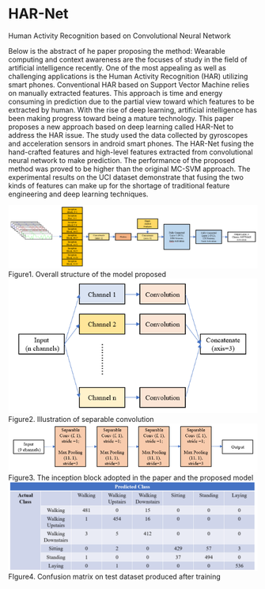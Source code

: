 # HAR-Net
Human Activity Recognition based on Convolutional Neural Network

Below is the abstract of he paper proposing the method: 
Wearable computing and context awareness are the focuses of study in the field of artificial intelligence recently. One of the most appealing as well as challenging applications is the Human Activity Recognition (HAR) utilizing smart phones. Conventional HAR based on Support Vector Machine relies on manually extracted features. This approach is time and energy consuming in prediction due to the partial view toward which features to be extracted by human. With the rise of deep learning, artificial intelligence has been making progress toward being a mature technology. This paper proposes a new approach based on deep learning called HAR-Net to address the HAR issue. The study used the data collected by gyroscopes and acceleration sensors in android smart phones. The HAR-Net fusing the hand-crafted features and high-level features extracted from convolutional neural network to make prediction. The performance of the proposed method was proved to be higher than the original MC-SVM approach. The experimental results on the UCI dataset demonstrate that fusing the two kinds of features can make up for the shortage of traditional feature engineering and deep learning techniques.


<img src="./model_illustration/Model Structure.PNG" />
Figure1. Overall structure of the model proposed

<img src="./model_illustration/Separable Model Illustration.PNG" />
Figure2. Illustration of separable convolution

<img src="./model_illustration/Inception Block.PNG" />
Figure3. The inception block adopted in the paper and the proposed model

<img src="./model_illustration/Confusion Matrix1.PNG" />
FIgure4. Confusion matrix on test dataset produced after training 
